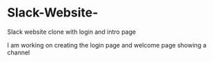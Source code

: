 # Slack-Website-
Slack website clone with login and intro page


I am working on creating the login page and welcome page showing a channel
